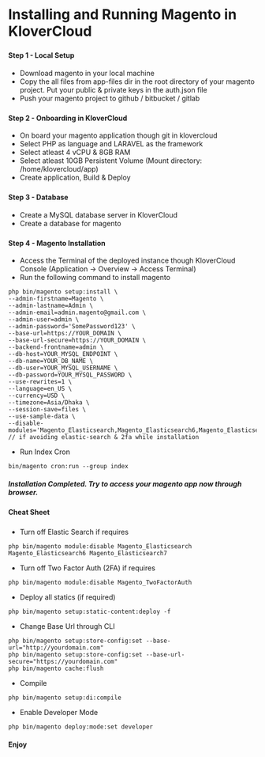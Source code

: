 # Installing and Running Magento in KloverCloud
###

#### Step 1 - Local Setup
- Download magento in your local machine 
- Copy the all files from app-files dir in the root directory of your magento project. Put your public & private keys in the auth.json file
- Push your magento project to github / bitbucket / gitlab

###
#### Step 2 - Onboarding in KloverCloud
- On board your magento application though git in klovercloud
- Select PHP as language and LARAVEL as the framework
- Select atleast 4 vCPU & 8GB RAM
- Select atleast 10GB Persistent Volume (Mount directory: /home/klovercloud/app)
- Create application, Build & Deploy


###
#### Step 3 - Database
- Create a MySQL database server in KloverCloud
- Create a database for magento

###
#### Step 4 - Magento Installation
- Access the Terminal of the deployed instance though KloverCloud Console (Application -> Overview -> Access Terminal)
- Run the following command to install magento
```
php bin/magento setup:install \
--admin-firstname=Magento \
--admin-lastname=Admin \
--admin-email=admin.magento@gmail.com \
--admin-user=admin \
--admin-password='SomePassword123' \
--base-url=https://YOUR_DOMAIN \
--base-url-secure=https://YOUR_DOMAIN \
--backend-frontname=admin \
--db-host=YOUR_MYSQL_ENDPOINT \
--db-name=YOUR_DB_NAME \
--db-user=YOUR_MYSQL_USERNAME \
--db-password=YOUR_MYSQL_PASSWORD \
--use-rewrites=1 \
--language=en_US \
--currency=USD \
--timezone=Asia/Dhaka \
--session-save=files \
--use-sample-data \
--disable-modules='Magento_Elasticsearch,Magento_Elasticsearch6,Magento_Elasticsearch7,Magento_TwoFactorAuth' // if avoiding elastic-search & 2fa while installation
```


- Run Index Cron
```
bin/magento cron:run --group index
```

####
##### Installation Completed. Try to access your magento app now through browser.

###
#### Cheat Sheet
###
- Turn off Elastic Search if requires
```
php bin/magento module:disable Magento_Elasticsearch Magento_Elasticsearch6 Magento_Elasticsearch7
```

- Turn off Two Factor Auth (2FA) if requires
```
php bin/magento module:disable Magento_TwoFactorAuth
```

- Deploy all statics (if required)
```
php bin/magento setup:static-content:deploy -f
```

- Change Base Url through CLI
```
php bin/magento setup:store-config:set --base-url="http://yourdomain.com"
php bin/magento setup:store-config:set --base-url-secure="https://yourdomain.com"
php bin/magento cache:flush
```

- Compile
```
php bin/magento setup:di:compile
```

- Enable Developer Mode
```
php bin/magento deploy:mode:set developer
```

#### Enjoy
